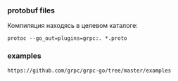 ### protobuf files

Компиляция находясь в целевом каталоге:

    protoc --go_out=plugins=grpc:. *.proto

### examples

    https://github.com/grpc/grpc-go/tree/master/examples
